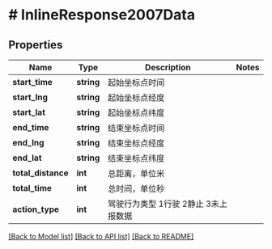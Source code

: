 # # InlineResponse2007Data

## Properties

Name | Type | Description | Notes
------------ | ------------- | ------------- | -------------
**start_time** | **string** | 起始坐标点时间 |
**start_lng** | **string** | 起始坐标点经度 |
**start_lat** | **string** | 起始坐标点纬度 |
**end_time** | **string** | 结束坐标点时间 |
**end_lng** | **string** | 结束坐标点经度 |
**end_lat** | **string** | 结束坐标点纬度 |
**total_distance** | **int** | 总距离，单位米 |
**total_time** | **int** | 总时间，单位秒 |
**action_type** | **int** | 驾驶行为类型  1行驶 2静止 3未上报数据 |

[[Back to Model list]](../../README.md#models) [[Back to API list]](../../README.md#endpoints) [[Back to README]](../../README.md)
